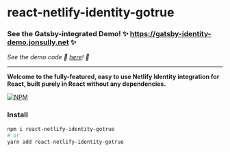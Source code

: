 # react-netlify-identity-gotrue

### See the Gatsby-integrated Demo! ✨ https://gatsby-identity-demo.jonsully.net ✨

 _See the demo code 🤖 [here](https://github.com/jon-sully/gatsby-plugin-netlify-identity-gotrue-demo)! 🤖_

---

**Welcome to the fully-featured, easy to use Netlify Identity integration for React, built purely in React without any dependencies.**

[![NPM](https://img.shields.io/npm/v/react-netlify-identity-gotrue.svg)](https://www.npmjs.com/package/react-netlify-identity-gotrue)

### Install

```sh
npm i react-netlify-identity-gotrue
# or
yarn add react-netlify-identity-gotrue
```

